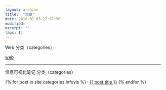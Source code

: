 ```yaml
---
layout: archive
title:  "文章"
date: 2018-01-03 22:07:50 
modified:
excerpt: ""
tags: []
---
```

Web 分类（categories）

[web](https://Baizui.github.io/posts/rwd/index)

---
信息可视化笔记 分类（categories）

{% for post in site.categories.infovis %}- 
	<a href='{{ site.url }}{{ post.url }}'>{{ post.title }}</a>
{% endfor %}